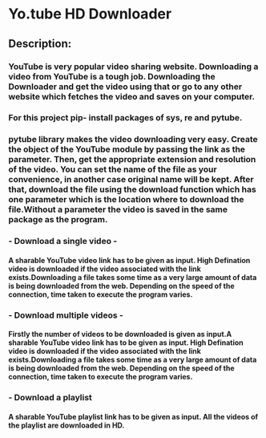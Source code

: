 # **Yo.tube HD Downloader**
## **Description:**
### YouTube is very popular video sharing website. Downloading a video from YouTube is a tough job. Downloading the Downloader and get the video using that or go to any other website which fetches the video and saves on your computer.
### For this project pip- install packages of sys, re and pytube.
### pytube library makes the video downloading very easy. Create the object of the YouTube module by passing the link as the parameter. Then, get the appropriate extension and resolution of the video. You can set the name of the file as your convenience, in another case original name will be kept. After that, download the file using the download function which has one parameter which is the location where to download the file.Without a parameter the video is saved in the same package as the program.
### - Download a single video -
####  A sharable YouTube video link has to be given as input. High Defination video is downloaded if the video associated with the link exists.Downloading a file takes some time as a very large amount of data is being downloaded from the web. Depending on the speed of the connection, time taken to execute the program varies.
### - Download multiple videos -
#### Firstly the number of videos to be downloaded is given as input.A sharable YouTube video link has to be given as input. High Defination video is downloaded if the video associated with the link exists.Downloading a file takes some time as a very large amount of data is being downloaded from the web. Depending on the speed of the connection, time taken to execute the program varies.
### - Download a playlist
#### A sharable YouTube playlist link has to be given as input. All the videos of the playlist are downloaded in HD.
